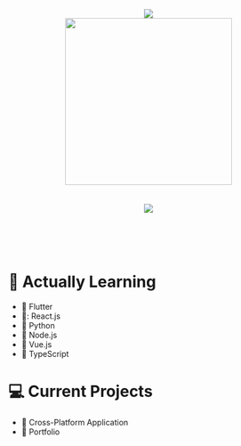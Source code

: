 <div align = "center">
    <img src="https://readme-typing-svg.herokuapp.com?color=%23F78E0D&center=true&vCenter=true&height=100&lines=Hello+world;My+name+is+Alberto"/>
</div>
<div align="center">
    <img  width="300" src="https://media.giphy.com/media/h8mB9WD5K406EM1wn2/giphy.gif"/>
</div>
<br><br>
<div align="center" >
    <img  src="http://github-readme-streak-stats.herokuapp.com?user=AprKali&theme=dark&date_format=M%20j%5B%2C%20Y%5D" />
</div>
<br><br><br><br>




# :bookmark_tabs: Actually Learning
 - :blue_book: Flutter
 - 📘: React.js
 - :green_book: Python
 - :green_book: Node.js
 - :green_book: Vue.js
 - :orange_book: TypeScript

# :computer: Current Projects 
 - :floppy_disk: Cross-Platform Application
 - :floppy_disk: Portfolio



